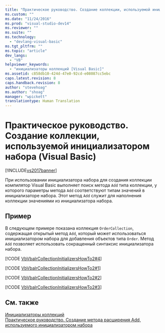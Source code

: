```yaml
---
title: "Практическое руководство. Создание коллекции, используемой инициализатором набора (Visual Basic) | Microsoft Docs"
ms.custom: ""
ms.date: "11/24/2016"
ms.prod: "visual-studio-dev14"
ms.reviewer: ""
ms.suite: ""
ms.technology: 
  - "devlang-visual-basic"
ms.tgt_pltfrm: ""
ms.topic: "article"
dev_langs: 
  - "VB"
helpviewer_keywords: 
  - "инициализаторы коллекций [Visual Basic]"
ms.assetid: c858db10-424d-47e0-92cd-e08087cc5ebc
caps.latest.revision: 8
caps.handback.revision: 8
author: "stevehoag"
ms.author: "shoag"
manager: "wpickett"
translationtype: Human Translation
---
```

# Практическое руководство. Создание коллекции, используемой инициализатором набора (Visual Basic)
[!INCLUDE[vs2017banner](../../../../csharp/includes/vs2017banner.md)]

При использовании инициализатора набора для создания коллекции компилятор Visual Basic выполняет поиск метода `Add` типа коллекции, у которого параметры метода `Add` соответствуют типам значений в инициализаторе набора.  Этот метод `Add` служит для наполнения коллекции значениями из инициализатора набора.  
  
## Пример  
 В следующем примере показана коллекция `OrderCollection`, содержащая открытый метод `Add`, который может использоваться инициализатором набора для добавления объектов типа `Order`.  Метод `Add` позволяет использовать сокращенный синтаксис инициализатора набора.  
  
 [!CODE [VbVbalrCollectionInitializersHowTo2#4](../CodeSnippet/VS_Snippets_VBCSharp/VbVbalrCollectionInitializersHowTo2#4)]  
  
 [!CODE [VbVbalrCollectionInitializersHowTo2#1](../CodeSnippet/VS_Snippets_VBCSharp/VbVbalrCollectionInitializersHowTo2#1)]  
  
 [!CODE [VbVbalrCollectionInitializersHowTo2#2](../CodeSnippet/VS_Snippets_VBCSharp/VbVbalrCollectionInitializersHowTo2#2)]  
  
 [!CODE [VbVbalrCollectionInitializersHowTo2#3](../CodeSnippet/VS_Snippets_VBCSharp/VbVbalrCollectionInitializersHowTo2#3)]  
  
## См. также  
 [Инициализаторы коллекций](../../../../visual-basic/programming-guide/language-features/collection-initializers/index.md)   
 [Практическое руководство. Создание метода расширения Add, используемого инициализатором набора](../../../../visual-basic/programming-guide/language-features/collection-initializers/how-to-create-an-add-extension-method-used-by-a-collection-initializer.md)
